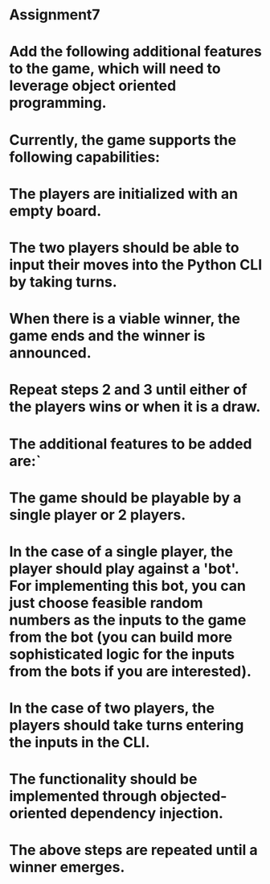 # Assignment7 
# Add the following additional features to the game, which will need to leverage object oriented programming.

# Currently, the game supports the following capabilities:

# The players are initialized with an empty board. 
# The two players should be able to input their moves into the Python CLI by taking turns.
# When there is a viable winner, the game ends and the winner is announced. 
# Repeat steps 2 and 3 until either of the players wins or when it is a draw.
# The additional features to be added are:`

# The game should be playable by a single player or 2 players. 
# In the case of a single player, the player should play against a 'bot'. For implementing this bot, you can just choose feasible random numbers as the inputs to the game from the bot (you can build more sophisticated logic for the inputs from the bots if you are interested). 
# In the case of two players, the players should take turns entering the inputs in the CLI. 
# The functionality should be implemented through objected-oriented dependency injection.
# The above steps are repeated until a winner emerges. 